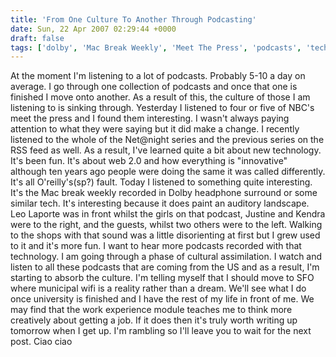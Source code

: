 ```yaml
---
title: 'From One Culture To Another Through Podcasting'
date: Sun, 22 Apr 2007 02:29:44 +0000
draft: false
tags: ['dolby', 'Mac Break Weekly', 'Meet The Press', 'podcasts', 'tech related', 'Uncategorized', 'university']
---
```


At the moment I'm listening to a lot of podcasts. Probably 5-10 a day on average. I go through one collection of podcasts and once that one is finished I move onto another. As a result of this, the culture of those I am listening to is sinking through. Yesterday I listened to four or five of NBC's meet the press and I found them interesting. I wasn't always paying attention to what they were saying but it did make a change. I recently listened to the whole of the Net@night series and the previous series on the RSS feed as well. As a result, I've learned quite a bit about new technology. It's been fun. It's about web 2.0 and how everything is "innovative" although ten years ago people were doing the same it was called differently. It's all O'reilly's(sp?) fault. Today I listened to something quite interesting. It's the Mac break weekly recorded in Dolby headphone surround or some similar tech. It's interesting because it does paint an auditory landscape. Leo Laporte was in front whilst the girls on that podcast, Justine and Kendra were to the right, and the guests, whilst two others were to the left. Walking to the shops with that sound was a little disorienting at first but I grew used to it and it's more fun. I want to hear more podcasts recorded with that technology. I am going through a phase of cultural assimilation. I watch and listen to all these podcasts that are coming from the US and as a result, I'm starting to absorb the culture. I'm telling myself that I should move to SFO where municipal wifi is a reality rather than a dream. We'll see what I do once university is finished and I have the rest of my life in front of me. We may find that the work experience module teaches me to think more creatively about getting a job. If it does then it's truly worth writing up tomorrow when I get up. I'm rambling so I'll leave you to wait for the next post. Ciao ciao